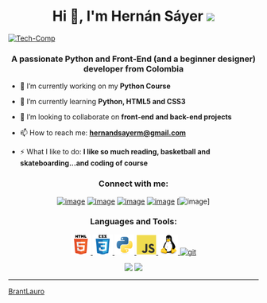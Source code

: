 <h1 align="center">Hi 👋, I'm Hernán Sáyer <img height="40" src="<a href="https://emoji.gg/emoji/7953-pandalurk"></h1>
<a href="https://ibb.co/N7tTnkH"><img src="https://i.ibb.co/HXBhpMk/Tech-Comp.png" alt="Tech-Comp" border="0"></a>
<h3 align="center">A passionate Python and Front-End (and a beginner designer) developer from Colombia</h3>

- 🔭 I’m currently working on my **Python Course**

- 🌱 I’m currently learning **Python, HTML5 and CSS3**

- 👯 I’m looking to collaborate on **front-end and back-end projects**

- 📫 How to reach me: **hernandsayerm@gmail.com**

- ⚡ What I like to do: **I like so much reading, basketball and skateboarding...and coding of course**

<h3 align="center">Connect with me:</h3>
<div align="center">

[![image](https://img.shields.io/badge/LinkedIn-0077B5?style=for-the-badge&logo=linkedin&logoColor=white)](https://www.linkedin.com/in/hern%C3%A1n-david-s%C3%A1yer-medina-176a191b3)
[![image](https://img.shields.io/badge/Instagram-E4405F?style=for-the-badge&logo=instagram&logoColor=white)](https://www.instagram.com/tpandalft/)
[![image](https://img.shields.io/badge/Twitter-1DA1F2?style=for-the-badge&logo=twitter&logoColor=white)](https://x.com/Pandalft)
[![image](https://img.shields.io/badge/Gmail-D14836?style=for-the-badge&logo=gmail&logoColor=white)](mailto:produtor.hernandsayerm@gmail.com)
[![image](https://dcbadge.limes.pink/api/shield/434105071043608586)]
  
</div>

<h3 align="center">Languages and Tools:</h3>

<p align="center"> 
  <a href="https://www.w3.org/html/" target="_blank"> 
    <img src="https://raw.githubusercontent.com/devicons/devicon/master/icons/html5/html5-original-wordmark.svg" alt="html5" width="40" height="40"/> 
  </a>
  <a href="https://www.w3schools.com/css/" target="_blank"> 
    <img src="https://raw.githubusercontent.com/devicons/devicon/master/icons/css3/css3-original-wordmark.svg" alt="css3" width="40" height="40"/> 
  </a> 
  <a href="https://www.python.org" target="_blank"> 
    <img src="https://raw.githubusercontent.com/devicons/devicon/master/icons/python/python-original.svg" alt="python" width="40" height="40"/> 
  </a>  
  <a href="https://developer.mozilla.org/en-US/docs/Web/JavaScript" target="_blank"> 
    <img src="https://raw.githubusercontent.com/devicons/devicon/master/icons/javascript/javascript-original.svg" alt="javascript" width="40" height="40"/> 
  </a> 
  <a href="https://www.linux.org/" target="_blank"> 
    <img src="https://raw.githubusercontent.com/devicons/devicon/master/icons/linux/linux-original.svg" alt="linux" width="40" height="40"/> 
  </a> 
  <a href="https://git-scm.com/" target="_blank"> 
    <img src="https://www.vectorlogo.zone/logos/git-scm/git-scm-icon.svg" alt="git" width="40" height="40"/> 
  </a>
</p>

<p align= "center">
  <img height= "150" src="https://github-readme-stats.vercel.app/api?username=BrantLauro&theme=react&show_icons=true&include_all_commits=true" />
  <img height= "150" src="https://github-readme-stats.vercel.app/api/top-langs/?username=BrantLauro&theme=react&layout=compact" />
</p>

------

[BrantLauro](https://github.com/Pandalft)
